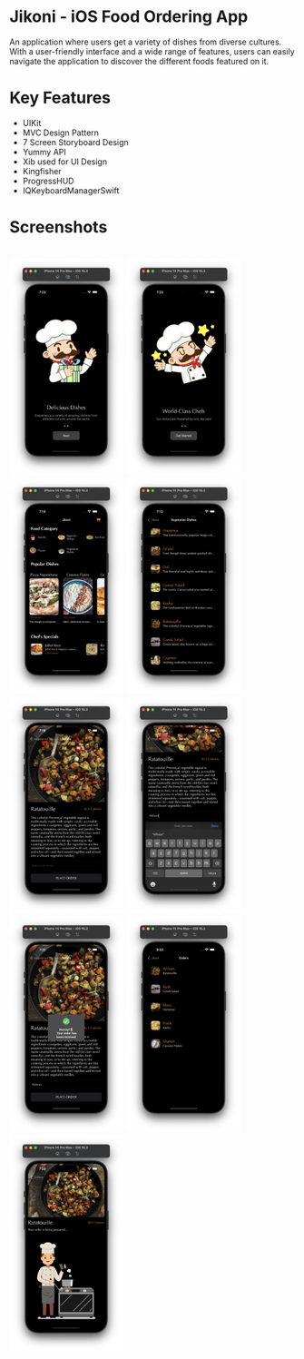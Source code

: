 # Jikoni - iOS Food Ordering App 
An application where users get a variety of dishes from diverse cultures. With a user-friendly interface and a wide range of features, users can easily navigate the application to discover the different foods featured on it.
# Key Features
* UIKit
* MVC Design Pattern
* 7 Screen Storyboard Design
* Yummy API
* Xib used for UI Design
* Kingfisher
* ProgressHUD
* IQKeyboardManagerSwift
<h1> Screenshots <h1/>
<img src="https://raw.githubusercontent.com/WilsonMungai/Jikoni-iOS-Food-Ordering-App/main/1.png" width=200/>
<img src="https://raw.githubusercontent.com/WilsonMungai/Jikoni-iOS-Food-Ordering-App/main/2.png" width=200/>
<img src="https://raw.githubusercontent.com/WilsonMungai/Jikoni-iOS-Food-Ordering-App/main/3.png" width=200/>
<img src="https://raw.githubusercontent.com/WilsonMungai/Jikoni-iOS-Food-Ordering-App/main/4.png" width=200/>
<img src="https://raw.githubusercontent.com/WilsonMungai/Jikoni-iOS-Food-Ordering-App/main/5.png" width=200/>
<img src="https://raw.githubusercontent.com/WilsonMungai/Jikoni-iOS-Food-Ordering-App/main/6.png" width=200/>
<img src="https://raw.githubusercontent.com/WilsonMungai/Jikoni-iOS-Food-Ordering-App/main/7.png" width=200/>
<img src="https://raw.githubusercontent.com/WilsonMungai/Jikoni-iOS-Food-Ordering-App/main/8.png" width=200/>
<img src="https://raw.githubusercontent.com/WilsonMungai/Jikoni-iOS-Food-Ordering-App/main/9.png" width=200/>
